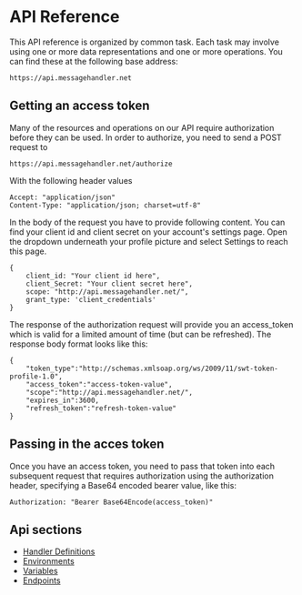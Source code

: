 # API Reference

This API reference is organized by common task. Each task may involve using one or more data representations and one or more operations. You can find these at the following base address:

`https://api.messagehandler.net`

## Getting an access token

Many of the resources and operations on our API require authorization before they can be used. In order to authorize, you need to send a POST request to

`https://api.messagehandler.net/authorize`

With the following header values

<!-- start of code block -->
 
	Accept: "application/json"
	Content-Type: "application/json; charset=utf-8"
    
<!-- end of code block -->

In the body of the request you have to provide following content. You can find your client id and client secret on your account's settings page. Open the dropdown underneath your profile picture and select Settings to reach this page.

<!-- start of code block -->
 
	{
		client_id: "Your client id here",
		client_Secret: "Your client secret here",
		scope: "http://api.messagehandler.net/",
		grant_type: 'client_credentials'
	}
    
<!-- end of code block -->

The response of the authorization request will provide you an access_token which is valid for a limited amount of time (but can be refreshed). The response body format looks like this:

<!-- start of code block -->
 
	{
		"token_type":"http://schemas.xmlsoap.org/ws/2009/11/swt-token-profile-1.0",
		"access_token":"access-token-value",
		"scope":"http://api.messagehandler.net/",
		"expires_in":3600,
		"refresh_token":"refresh-token-value"
	}
    
<!-- end of code block -->

## Passing in the acces token

Once you have an access token, you need to pass that token into each subsequent request that requires authorization using the authorization header, specifying a Base64 encoded bearer value, like this:

`Authorization: "Bearer Base64Encode(access_token)"`

## Api sections

* [Handler Definitions](/documentation/api/definitions)
* [Environments](/documentation/api/environments)
* [Variables](/documentation/api/variables)
* [Endpoints](/documentation/api/endpoints)